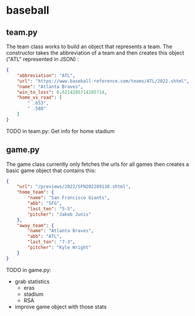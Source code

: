 # baseball

## team.py

The team class works to build an object that represents a team. The constructor takes the abbreviation of a team and then creates this object ("ATL" represented in JSON) : 

```json
{
    "abbreviation": "ATL",
    "url": "https://www.baseball-reference.com/teams/ATL/2022.shtml",
    "name": "Atlanta Braves",
    "win_to_loss": 0.6214285714285714,
    "home_vs_road": [
        " .653",
        " .588"
    ]
}
```

TODO in team.py:
 Get info for home stadium

## game.py

The game class currently only fetches the urls for all games then creates a basic game object that contains this:  

```json
{
    "url": "/previews/2022/SFN202209130.shtml",
    "home_team": {
        "name": "San Francisco Giants",
        "abb": "SFG",
        "last_ten": "5-5",
        "pitcher": "Jakob Junis"
    },
    "away_team": {
        "name": "Atlanta Braves",
        "abb": "ATL",
        "last_ten": "7-3",
        "pitcher": "Kyle Wright"
    }
}
```

TODO in game.py:
- grab statistics 
  - eras
  - stadium
  - RSA
- improve game object with those stats
